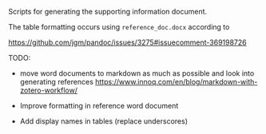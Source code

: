 Scripts for generating the supporting information document. 

The table formatting occurs using `reference_doc.docx` according to 

https://github.com/jgm/pandoc/issues/3275#issuecomment-369198726

TODO: 
* move word documents to markdown as much as possible and look into generating references https://www.innoq.com/en/blog/markdown-with-zotero-workflow/

* Improve formatting in reference word document

* Add display names in tables (replace underscores)